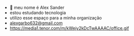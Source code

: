 - 👋 meu nome é Alex Sander
- estou estudando tecnologia 
- utilizo esse espaço para a minha organização 
- alexgarbo632@gmail.com
- https://media1.tenor.com/m/kWejy2kDcTwAAAAC/office.gif


<!---
Alex-stx/Alex-stx is a ✨ special ✨ repository because its `README.md` (this file) appears on your GitHub profile.
You can click the Preview link to take a look at your changes.
--->
